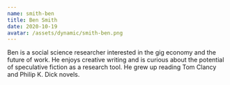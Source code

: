 ```yaml
---
name: smith-ben
title: Ben Smith
date: 2020-10-19
avatar: /assets/dynamic/smith-ben.png
---
```

Ben is a social science researcher interested in the gig economy and the future of work. He enjoys creative writing and is curious about the potential of speculative fiction as a research tool. He grew up reading Tom Clancy and Philip K. Dick novels.

